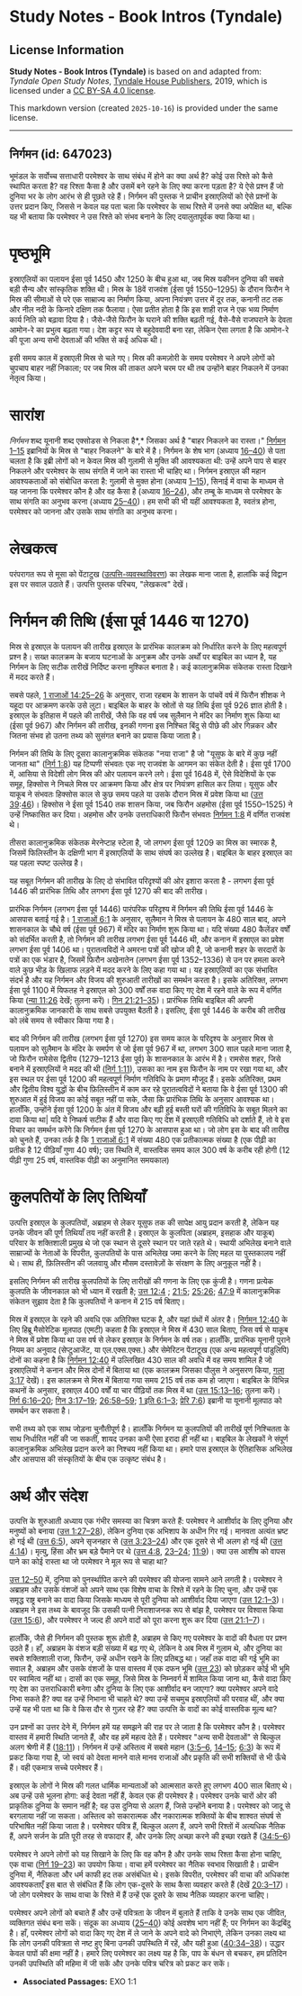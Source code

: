 # Study Notes - Book Intros (Tyndale)

## License Information

**Study Notes - Book Intros (Tyndale)** is based on and adapted from: _Tyndale Open Study Notes_, [Tyndale House Publishers](https://tyndaleopenresources.com/), 2019, which is licensed under a [CC BY-SA 4.0 license](https://creativecommons.org/licenses/by-sa/4.0/legalcode.en).

This markdown version (created `2025-10-16`) is provided under the same license.



--------------------------------

## निर्गमन (id: 647023)

भूमंडल के सर्वोच्च सत्ताधारी परमेश्वर के साथ संबंध में होने का क्या अर्थ है? कोई उस रिश्ते को कैसे स्थापित करता है? वह रिश्ता कैसा है और उसमें बने रहने के लिए क्या करना पड़ता है? ये ऐसे प्रश्न हैं जो दुनिया भर के लोग आरंभ से ही पूछते रहे हैं। निर्गमन की पुस्तक ने प्राचीन इस्राएलियों को ऐसे प्रश्नों के उत्तर प्रदान किए, जिससे न केवल यह पता चला कि परमेश्वर के साथ रिश्ते में उनसे क्या अपेक्षित था, बल्कि यह भी बताया कि परमेश्वर ने उस रिश्ते को संभव बनाने के लिए दयालुतापूर्वक क्या किया था।

पृष्ठभूमि
=========

इस्राएलियों का पलायन ईसा पूर्व 1450 और 1250 के बीच हुआ था, जब मिस्र यकीनन दुनिया की सबसे बड़ी सैन्य और सांस्कृतिक शक्ति थी। मिस्र के 18वें राजवंश (ईसा पूर्व 1550–1295\) के दौरान फिरौन ने मिस्र की सीमाओं से परे एक साम्राज्य का निर्माण किया, अपना नियंत्रण उत्तर में दूर तक, कनानी तट तक और नील नदी के किनारे दक्षिण तक फैलाया। ऐसा प्रतीत होता है कि इस शाही राज ने एक भव्य निर्माण कार्य निति को बढ़ावा दिया है। जैसे\-जैसे फिरौन के घराने की शक्ति बढ़ती गई, वैसे\-वैसे राजघराने के देवता आमोन\-रे का प्रभुत्व बढ़ता गया। देश कट्टर रूप से बहुदेववादी बना रहा, लेकिन ऐसा लगता है कि आमोन\-रे की पूजा अन्य सभी देवताओं की भक्ति से कई अधिक थी।

इसी समय काल में इस्राएली मिस्र से चले गए। मिस्र की कमज़ोरी के समय परमेश्वर ने अपने लोगों को चुपचाप बाहर नहीं निकाला; पर जब मिस्र की ताकत अपने चरम पर थी तब उन्होंने बाहर निकलने में उनका नेतृत्व किया।

सारांश
======

*निर्गमन* शब्द यूनानी शब्द एक्सोडस से निकला है*,* जिसका अर्थ है "बाहर निकलने का रास्ता।" [निर्गमन 1–15](https://ref.ly/Exod1:1-Exod15:27) इब्रानियों के मिस्र से "बाहर निकलने" के बारे में है। निर्गमन के शेष भाग (अध्याय [16–40](https://ref.ly/Exod16:1-Exod40:38)) से पता चलता है कि इब्री लोगों को न केवल मिस्र की गुलामी से मुक्ति की आवश्यकता थी: उन्हें अपने पाप से बाहर निकलने और परमेश्वर के साथ संगति में जाने का रास्ता भी चाहिए था। निर्गमन इस्राएल की महान आवश्यकताओं को संबोधित करता है: गुलामी से मुक्त होना (अध्याय [1–15](https://ref.ly/Exod1:1-Exod15:27)), सिनाई में वाचा के माध्यम से यह जानना कि परमेश्वर कौन है और वह कैसा है (अध्याय [16–24](https://ref.ly/Exod16:1-Exod24:18)), और तम्बू के माध्यम से परमेश्वर के साथ संगति का अनुभव करना (अध्याय [25–40](https://ref.ly/Exod25:1-Exod40:38))। हम सभी की भी यहीं आवश्यकता है, स्वतंत्र होना, परमेश्वर को जानना और उसके साथ संगति का अनुभव करना।

लेखकत्व
=======

परंपरागत रूप से मूसा को पेंटाटुख ([उत्पत्ति\-व्यवस्थाविवरण](https://ref.ly/Gen1:1-Deut34:12)) का लेखक माना जाता है, हालांकि कई विद्वान इस पर सवाल उठाते हैं। उत्पत्ति पुस्तक परिचय, "लेखकत्व" देखें।

निर्गमन की तिथि (ईसा पूर्व 1446 या 1270\)
=========================================

मिस्र से इस्राएल के पलायन की तारीख इस्राएल के प्रारंभिक कालक्रम को निर्धारित करने के लिए महत्वपूर्ण प्रश्न है। सख्त कालक्रम के बजाय घटनाओं के अनुक्रम और उनके अर्थों पर बाइबिल का ध्यान है, यह निर्गमन के लिए सटीक तारीखें निर्दिष्ट करना मुश्किल बनाता है। कई कालानुक्रमिक संकेतक रास्ता दिखाने में मदद करते हैं।

सबसे पहले, [1 राजाओं 14:25–26](https://ref.ly/1Kgs14:25-1Kgs14:26) के अनुसार, राजा रहबाम के शासन के पांचवें वर्ष में फिरौन शीशक ने यहूदा पर आक्रमण करके उसे लुटा। बाइबिल के बाहर के स्रोतों से यह तिथि ईसा पूर्व 926 ज्ञात होती है। इस्राएल के इतिहास में पहले की तारीखें, जैसे कि वह वर्ष जब सुलैमान ने मंदिर का निर्माण शुरू किया था (ईसा पूर्व 967\) और निर्गमन की तारीख, इनकी गणना इस निश्चित बिंदु से पीछे की ओर गिन्नकर और जितना संभव हो उतना तथ्य को सुसंगत बनाने का प्रयास किया जाता है।

निर्गमन की तिथि के लिए दूसरा कालानुक्रमिक संकेतक "नया राजा" है जो "यूसुफ के बारे में कुछ नहीं जानता था" ([निर्ग 1:8](https://ref.ly/Exod1:8)) यह टिप्पणी संभवतः एक नए राजवंश के आगमन का संकेत देती है। ईसा पूर्व 1700 में, आसिया से विदेशी लोग मिस्र की ओर पलायन करने लगे। ईसा पूर्व 1648 में, ऐसे विदेशियों के एक समूह, हिक्सोस ने निचले मिस्र पर आक्रमण किया और क्षेत्र पर नियंत्रण हासिल कर लिया। यूसुफ और याकूब ने संभवतः हिक्सोस काल से कुछ समय पहले या उसके दौरान मिस्र में प्रवेश किया था ([उत्त 39](https://ref.ly/Gen39:1-Gen39:23):[46](https://ref.ly/Gen46:1-Gen46:34))। हिक्सोस ने ईसा पूर्व 1540 तक शासन किया, जब फिरौन अहमोस (ईसा पूर्व 1550–1525\) ने उन्हें निष्कासित कर दिया। अहमोस और उनके उत्तराधिकारी फिरौन संभवतः [निर्गमन 1:8](https://ref.ly/Exod1:8) में वर्णित राजवंश थे।

तीसरा कालानुक्रमिक संकेतक मेरनेप्टाह स्टेला है, जो लगभग ईसा पूर्व 1209 का मिस्र का स्मारक है, जिसमें फिलिस्तीन के दक्षिणी भाग में इस्राएलियों के साथ संघर्ष का उल्लेख है। बाइबिल के बाहर इस्राएल का यह पहला स्पष्ट उल्लेख है।

यह सबूत निर्गमन की तारीख के लिए दो संभावित परिदृश्यों की ओर इशारा करता है \- लगभग ईसा पूर्व 1446 की प्रारंभिक तिथि और लगभग ईसा पूर्व 1270 की बाद की तारीख।

प्रारंभिक निर्गमन (लगभग ईसा पूर्व 1446\) पारंपरिक परिदृश्य में निर्गमन की तिथि ईसा पूर्व 1446 के आसपास बताई गई है। [1 राजाओं 6:1](https://ref.ly/1Kgs6:1) के अनुसार, सुलैमान ने मिस्र से पलायन के 480 साल बाद, अपने शासनकाल के चौथे वर्ष (ईसा पूर्व 967\) में मंदिर का निर्माण शुरू किया था। यदि संख्या 480 कैलेंडर वर्षों को संदर्भित करती है, तो निर्गमन की तारीख लगभग ईसा पूर्व 1446 थी, और कनान में इस्राएल का प्रवेश लगभग ईसा पूर्व 1406 था। पुरातत्वविदों ने अमरना पत्रों की खोज की है, जो कनानी शहर के सरदारों के पत्रों का एक भंडार है, जिसमें फिरौन अखेनातेन (लगभग ईसा पूर्व 1352–1336\) से उन पर हमला करने वाले कुछ भीड़ के खिलाफ लड़ने में मदद करने के लिए कहा गया था। यह इस्राएलियों का एक संभावित संदर्भ है और यह निर्गमन और विजय की शुरुआती तारीखों का समर्थन करता है। इसके अतिरिक्त, लगभग ईसा पूर्व 1100 में यिफतह ने इस्राएल को 300 वर्षों तक वादा किए गए देश में रहने वाले के रूप में वर्णित किया ([न्या 11:26](https://ref.ly/Judg11:26) देखें; तुलना करें)। [गिन 21:21–35](https://ref.ly/Num21:21-Num21:35))। प्रारंभिक तिथि बाइबिल की अपनी कालानुक्रमिक जानकारी के साथ सबसे उपयुक्त बैठती है। इसलिए, ईसा पूर्व 1446 के करीब की तारीख को लंबे समय से स्वीकार किया गया है।

बाद की निर्गमन की तारीख (लगभग ईसा पूर्व 1270\) इस समय काल के परिदृश्य के अनुसार मिस्र से पलायन को सुलैमान के मंदिर के समर्पण से जो ईसा पूर्व 967 में था, लगभग 300 साल पहले माना जाता है, जो फिरौन रामेसेस द्वितीय (1279–1213 ईसा पूर्व) के शासनकाल के आरंभ में है। रामसेस शहर, जिसे बनाने में इस्राएलियों ने मदद की थी ([निर्ग 1:11](https://ref.ly/Exod1:11)), उसका का नाम इस फिरौन के नाम पर रखा गया था, और इस स्थल पर ईसा पूर्व 1200 की महत्वपूर्ण निर्माण गतिविधि के प्रमाण मौजूद हैं। इसके अतिरिक्त, प्रथम और द्वितीय विश्व युद्धों के बीच फ़िलिस्तीन में काम कर रहे पुरातत्वविदों ने बताया कि वे ईसा पूर्व 1300 की शुरुआत में हुई विजय का कोई सबूत नहीं पा सके, जैसा कि प्रारंभिक तिथि के अनुसार आवश्यक था। हालाँकि, उन्होंने ईसा पूर्व 1200 के अंत में विजय और बढ़ी हुई बस्ती घरों की गतिविधि के सबूत मिलने का दावा किया था\| यदि ये निष्कर्ष सटीक हैं और वादा किए गए देश में इस्राएली गतिविधि को दर्शाते हैं, तो वे इस विचार का समर्थन करेंगे कि निर्गमन ईसा पूर्व 1270 के आसपास हुआ था। जो लोग इस के बाद की तारीख को चुनते हैं, उनका तर्क है कि [1 राजाओं 6:1](https://ref.ly/1Kgs6:1) में संख्या 480 एक प्रतीकात्मक संख्या है (एक पीढ़ी का प्रतीक है 12 पीढ़ियाँ गुणा 40 वर्ष); उस स्थिति में, वास्तविक समय काल 300 वर्ष के करीब रही होगी (12 पीढ़ी गुणा 25 वर्ष, वास्तविक पीढ़ी का अनुमानित समयकाल)

कुलपतियों के लिए तिथियाँ
========================

उत्पत्ति इस्राएल के कुलपतियों, अब्राहम से लेकर यूसुफ तक की सापेक्ष आयु प्रदान करती है, लेकिन यह उनके जीवन की पूर्ण तिथियाँ तय नहीं करती है। इस्राएल के कुलपिता (अब्राहम, इसहाक और याकूब) परिवार के शक्तिशाली प्रमुख थे जो एक स्थान से दूसरे स्थान पर जाते रहते थे। स्थायी अभिलेख बनाने वाले साम्राज्यों के नेताओं के विपरीत, कुलपतियों के पास अभिलेख जमा करने के लिए महल या पुस्तकालय नहीं थे। साथ ही, फ़िलिस्तीन की जलवायु और मौसम दस्तावेज़ों के संरक्षण के लिए अनुकूल नहीं है।

इसलिए निर्गमन की तारीख कुलपतियों के लिए तारीखों की गणना के लिए एक कुंजी है। गणना प्रत्येक कुलपति के जीवनकाल को भी ध्यान में रखती है; [उत्त 12:4](https://ref.ly/Gen12:4) ; [21:5](https://ref.ly/Gen21:5); [25:26](https://ref.ly/Gen25:26); [47:9](https://ref.ly/Gen47:9) में कालानुक्रमिक संकेतन सुझाव देता है कि कुलपतियों ने कनान में 215 वर्ष बिताए।

मिस्र में इस्राएल के रहने की अवधि एक अतिरिक्त घटक है, और यहां ग्रंथों में अंतर है। [निर्गमन 12:40](https://ref.ly/Exod12:40) के लिए हिब्रू मैसोरेटिक मूलपाठ (एमटी) कहता है कि इस्राएल ने मिस्र में 430 साल बिताए, जिस वर्ष से याकूब ने मिस्र में प्रवेश किया था उस वर्ष से लेकर इस्राएल के निर्गमन के वर्ष तक। हालाँकि, प्रारंभिक यूनानी पुराने नियम का अनुवाद (सेप्टुआजेंट, या एल.एक्स.एक्स.) और सेमेरिटन पेंटाटूख (एक अन्य महत्वपूर्ण पांडुलिपि) दोनों का कहना है कि [निर्गमन 12:40](https://ref.ly/Exod12:40) में उल्लिखित 430 साल की अवधि में वह समय शामिल है जो इस्राएलियों ने कनान और मिस्र दोनों में बिताया था (एक कालक्रम जिसका पौलुस ने अनुसरण किया, [गला 3:17](https://ref.ly/Gal3:17) देखें)। इस कालक्रम से मिस्र में बिताया गया समय 215 वर्ष तक कम हो जाएगा। बाइबिल के विभिन्न कथनों के अनुसार, इस्राएल 400 वर्षों या चार पीढ़ियों तक मिस्र में था ([उत्त 15:13–16](https://ref.ly/Gen15:13-Gen15:16); तुलना करें)। [निर्ग 6:16–20](https://ref.ly/Exod6:16-Exod6:20); [गिन 3:17–19](https://ref.ly/Num3:17-Num3:19); [26:58–59](https://ref.ly/Num26:58-Num26:59); [1 इति 6:1–3](https://ref.ly/1Chr6:1-1Chr6:3); [प्रेरि 7:6](https://ref.ly/Acts7:6)) इब्रानी या यूनानी मूलपाठ को समर्थन कर सकता है।

सभी तथ्य को एक साथ जोड़ना चुनौतीपूर्ण है। हालाँकि निर्गमन या कुलपतियों की तारीखें पूर्ण निश्चितता के साथ निर्धारित नहीं की जा सकतीं, शायद उनका कभी ऐसा इरादा ही नहीं था। बाइबिल के लेखकों ने संपूर्ण कालानुक्रमिक अभिलेख प्रदान करने का निश्चय नहीं किया था। हमारे पास इस्राएल के ऐतिहासिक अभिलेख और आसपास की संस्कृतियों के बीच एक उत्कृष्ट संबंध है।

अर्थ और संदेश
=============

उत्पत्ति के शुरुआती अध्याय एक गंभीर समस्या का चित्रण करते हैं: परमेश्वर ने आशीर्वाद के लिए दुनिया और मनुष्यों को बनाया ([उत्त 1:27–28](https://ref.ly/Gen1:27-Gen1:28)), लेकिन दुनिया एक अभिशाप के अधीन गिर गई। मानवता अत्यंत भ्रष्ट हो गई थी ([उत्त 6:5](https://ref.ly/Gen6:5)), अपने सृजनहार से ([उत्त 3:23–24](https://ref.ly/Gen3:23-Gen3:24)) और एक दूसरे से भी अलग हो गई थी ([उत्त 4:14](https://ref.ly/Gen4:14))। मृत्यु, हिंसा और भ्रम बड़े पैमाने पर थे ([उत्त 4:8](https://ref.ly/Gen4:8), [23–24](https://ref.ly/Gen4:23-Gen4:24); [11:9](https://ref.ly/Gen11:9))। क्या उस आशीष को वापस पाने का कोई रास्ता था जो परमेश्वर ने मूल रूप से चाहा था?

[उत्त 12–50](https://ref.ly/Gen12:1-Gen50:26) में, दुनिया को पुनर्स्थापित करने की परमेश्वर की योजना सामने आने लगती है। परमेश्वर ने अब्राहम और उसके वंशजों को अपने साथ एक विशेष वाचा के रिश्ते में रहने के लिए चुना, और उन्हें एक समृद्ध राष्ट्र बनाने का वादा किया जिसके माध्यम से पूरी दुनिया को आशीर्वाद दिया जाएगा ([उत्त 12:1–3](https://ref.ly/Gen12:1-Gen12:3))। अब्राहम ने इस तथ्य के बावजूद कि उसकी पत्नी निराशाजनक रूप से बांझ है, परमेश्वर पर विश्वास किया ([उत्त 15:6](https://ref.ly/Gen15:6)), और परमेश्वर ने जल्द ही अपने वादों को पूरा करना शुरू कर दिया ([उत्त 21:1–7](https://ref.ly/Gen21:1-Gen21:7))।

हालाँकि, जैसे ही निर्गमन की पुस्तक शुरू होती है, अब्राहम से किए गए परमेश्वर के वादों की वैधता पर प्रश्न उठते हैं। हाँ, अब्राहम के वंशज बड़ी संख्या में बढ़ गए थे, लेकिन वे अब मिस्र में गुलाम थे, और दुनिया का सबसे शक्तिशाली राजा, फिरौन, उन्हें अधीन रखने के लिए प्रतिबद्ध था। जहाँ तक वादा की गई भूमि का सवाल है, अब्राहम और उसके वंशजों के पास वास्तव में एक दफन भूमि ([उत्त 23](https://ref.ly/Gen23:1-Gen23:20)) को छोड़कर कोई भी भूमि पर स्वामित्व नहीं था। दासों का एक समूह, जिसे मिस्र के निम्नवर्ग में शामिल किया जाना था, कैसे वादा किए गए देश का उत्तराधिकारी बनेगा और दुनिया के लिए एक आशीर्वाद बन जाएगा? क्या परमेश्वर अपने वादे निभा सकते हैं? क्या वह उन्हें निभाना भी चाहते थे? क्या उन्हें सचमुच इस्राएलियों की परवाह थीं, और क्या उन्हें यह भी पता था कि वे किस दौर से गुज़र रहे हैं? क्या उत्पत्ति के वादों का कोई वास्तविक मूल्य था?

उन प्रश्नों का उत्तर देने में, निर्गमन हमें यह समझने की राह पर ले जाता है कि परमेश्वर कौन है। परमेश्वर वास्तव में हमारी स्थिति जानते हैं, और वह हमें महत्व देते हैं। परमेश्वर "अन्य सभी देवताओं" से बिल्कुल अलग श्रेणी में हैं ([18:11](https://ref.ly/Exod18:11))। निर्गमन में उन्हें अस्तित्व में सबसे महान ([3:5–6](https://ref.ly/Exod3:5-Exod3:6), [14–15](https://ref.ly/Exod3:14-Exod3:15); [6:3](https://ref.ly/Exod6:3)) के रूप में प्रकट किया गया है, जो स्वयं को देवता मानने वाले मानव राजाओं और प्रकृति की सभी शक्तियों से भी ऊँचे हैं। वही एकमात्र सच्चे परमेश्वर हैं।

इस्राएल के लोगों ने मिस्र की गलत धार्मिक मान्यताओं को आत्मसात करते हुए लगभग 400 साल बिताए थे। अब उन्हें उसे भूलना होगा: कई देवता नहीं हैं, केवल एक ही परमेश्वर है। परमेश्वर उनके चारों ओर की प्राकृतिक दुनिया के समान नहीं है; वह उस दुनिया से अलग हैं, जिसे उन्होंने बनाया है। परमेश्वर को जादू से बरगलाया नहीं जा सकता। अस्तित्व को सकारात्मक और नकारात्मक शक्तियों के बीच शाश्वत संघर्ष से परिभाषित नहीं किया जाता है। परमेश्वर पवित्र हैं, बिल्कुल अलग हैं, अपने सभी रिश्तों में अत्यधिक नैतिक हैं, अपने सर्जन के प्रति पूरी तरह से वफादार हैं, और उनके लिए अच्छा करने की इच्छा रखते हैं ([34:5–6](https://ref.ly/Exod34:5-Exod34:6))

परमेश्वर ने अपने लोगों को यह सिखाने के लिए कि वह कौन है और उनके साथ रिश्ता कैसा होना चाहिए, एक वाचा ([निर्ग 19–23](https://ref.ly/Exod19:1-Exod23:33)) का उपयोग किया। वाचा हमें परमेश्वर का नैतिक स्वभाव सिखाती है। प्राचीन दुनिया में, नैतिकता और धर्म काफी हद तक असंबंधित थे। इसके विपरीत, परमेश्वर की वाचा की अधिकांश आवश्यकताएँ इस बात से संबंधित हैं कि लोग एक\-दूसरे के साथ कैसा व्यवहार करते हैं (देखें [20:3–17](https://ref.ly/Exod20:3-Exod20:17))। जो लोग परमेश्वर के साथ वाचा के रिश्ते में हैं उन्हें एक दूसरे के साथ नैतिक व्यवहार करना चाहिए।

परमेश्वर अपने लोगों को बचाते हैं और उन्हें पवित्रता के जीवन में बुलाते हैं ताकि वे उनके साथ एक जीवित, व्यक्तिगत संबंध बना सकें। संदूक का अध्याय ([25–40](https://ref.ly/Exod25:1-Exod40:38)) कोई अवशेष भाग नहीं हैं; पर निर्गमन का केंद्रबिंदु है। हाँ, परमेश्वर लोगों को वादा किए गए देश में ले जाने के अपने वादे को निभाएंगे, लेकिन उनका लक्ष्य था कि लोग उनकी पवित्रता से नष्ट हुए बिना उनकी उपस्थिति में रहें, और यही हुआ ([40:34–38](https://ref.ly/Exod40:34-Exod40:38))। उद्धार केवल पापों की क्षमा नहीं है। हमारे लिए परमेश्वर का लक्ष्य यह है कि, पाप के बंधन से बचकर, हम प्रतिदिन उनकी उपस्थिति की महिमा में जी सकें और उनके पवित्र चरित्र को प्रकट कर सकें।

* **Associated Passages:** EXO 1:1

